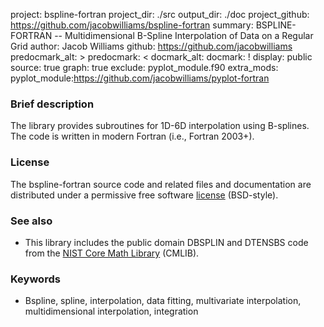 project: bspline-fortran
project_dir: ./src
output_dir: ./doc
project_github: https://github.com/jacobwilliams/bspline-fortran
summary: BSPLINE-FORTRAN -- Multidimensional B-Spline Interpolation of Data on a Regular Grid
author: Jacob Williams
github: https://github.com/jacobwilliams
predocmark_alt: >
predocmark: <
docmark_alt:
docmark: !
display: public
source: true
graph: true
exclude: pyplot_module.f90
extra_mods: pyplot_module:https://github.com/jacobwilliams/pyplot-fortran

### Brief description

The library provides subroutines for 1D-6D interpolation using B-splines. The code is written in modern Fortran (i.e., Fortran 2003+).

### License

The bspline-fortran source code and related files and documentation are distributed under a permissive free software [license](https://github.com/jacobwilliams/bspline-fortran/blob/master/LICENSE) (BSD-style).

### See also

* This library includes the public domain DBSPLIN and DTENSBS code from the [NIST Core Math Library](http://www.nist.gov/itl/math/mcsd-software.cfm) (CMLIB).

### Keywords

* Bspline, spline, interpolation, data fitting, multivariate interpolation, multidimensional interpolation, integration
